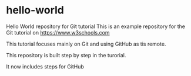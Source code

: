 # hello-world
Hello World repository for Git tutorial
This is an example repository for the Git tutorial on https://www.w3schools.com

This tutorial focuses mainly on Git and using GitHub as tis remote.

This repository is built step by step in the turorial.

It now includes steps for GitHub
